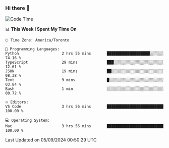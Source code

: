 ### Hi there 👋


<!--START_SECTION:waka-->
![Code Time](http://img.shields.io/badge/Code%20Time-1%2C914%20hrs%2029%20mins-blue)

📊 **This Week I Spent My Time On** 

```text
🕑︎ Time Zone: America/Toronto

💬 Programming Languages: 
Python                   2 hrs 55 mins       ███████████████████░░░░░░   74.16 % 
TypeScript               29 mins             ███░░░░░░░░░░░░░░░░░░░░░░   12.61 % 
JSON                     19 mins             ██░░░░░░░░░░░░░░░░░░░░░░░   08.38 % 
Text                     9 mins              █░░░░░░░░░░░░░░░░░░░░░░░░   03.84 % 
Bash                     1 min               ░░░░░░░░░░░░░░░░░░░░░░░░░   00.72 % 

🔥 Editors: 
VS Code                  3 hrs 56 mins       █████████████████████████   100.00 % 

💻 Operating System: 
Mac                      3 hrs 56 mins       █████████████████████████   100.00 % 
```


 Last Updated on 05/09/2024 00:50:29 UTC
<!--END_SECTION:waka-->

<!--
**SillyPasty/SillyPasty** is a ✨ _special_ ✨ repository because its `README.md` (this file) appears on your GitHub profile.

Here are some ideas to get you started:

- 🔭 I’m currently working on ...
- 🌱 I’m currently learning ...
- 👯 I’m looking to collaborate on ...
- 🤔 I’m looking for help with ...
- 💬 Ask me about ...
- 📫 How to reach me: ...
- 😄 Pronouns: ...
- ⚡ Fun fact: ...
-->



